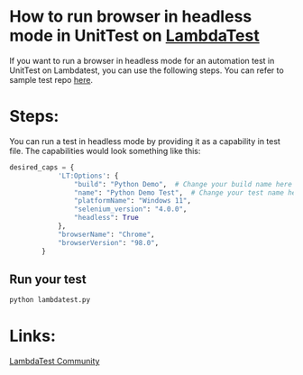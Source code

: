 # How to run browser in headless mode in UnitTest on [LambdaTest](https://www.lambdatest.com/?utm_source=github&utm_medium=repo&utm_campaign=UnitTest-headless)

If you want to run a browser in headless mode for an automation test in UnitTest on Lambdatest, you can use the following steps. You can refer to sample test repo [here](https://github.com/LambdaTest/Python-UnitTest-Selenium).

# Steps:

You can run a test in headless mode by providing it as a capability in test file. The capabilities would look something like this:

```python
desired_caps = {
            'LT:Options': {
                "build": "Python Demo",  # Change your build name here
                "name": "Python Demo Test",  # Change your test name here
                "platformName": "Windows 11",
                "selenium_version": "4.0.0",
                "headless": True    
            },
            "browserName": "Chrome",
            "browserVersion": "98.0",
        }

```

## Run your test

```bash
python lambdatest.py
```

# Links:

[LambdaTest Community](http://community.lambdatest.com/)

